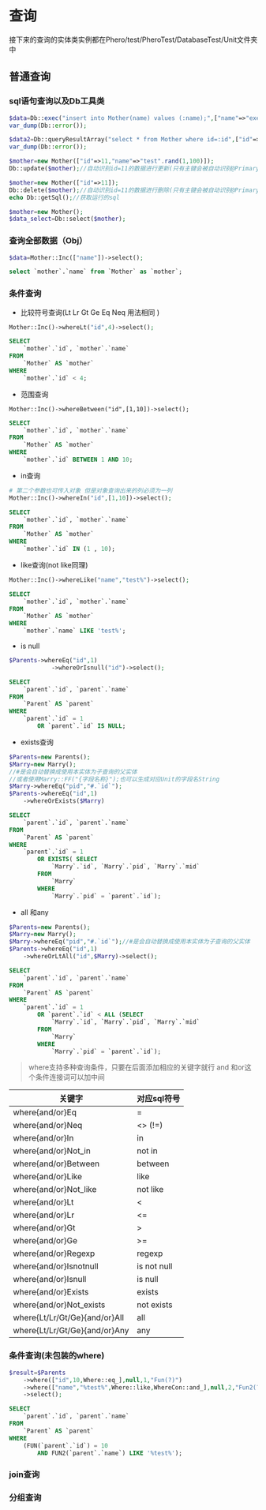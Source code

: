 # 查询

接下来的查询的实体类实例都在Phero/test/PheroTest/DatabaseTest/Unit文件夹中

## 普通查询

### sql语句查询以及Db工具类

```php
$data=Db::exec("insert into Mother(name) values (:name);",["name"=>"exec_text"]);
var_dump(Db::error());

$data2=Db::queryResultArray("select * from Mother where id=:id",["id"=>1]);
var_dump(Db::error());

$mother=new Mother(["id"=>11,"name"=>"test".rand(1,100)]);
Db::update($mother);//自动识别id=11的数据进行更新(只有主键会被自动识别@Primary注解)

$mother=new Mother(["id"=>11]);
Db::delete($mother);//自动识别id=11的数据进行删除(只有主键会被自动识别@Primary注解)
echo Db::getSql();//获取运行的sql

$mother=new Mother();
$data_select=Db::select($mother);
```


### 查询全部数据（Obj）

```php
$data=Mother::Inc(["name"])->select();
```

```sql
select `mother`.`name` from `Mother` as `mother`;
```

### 条件查询

- 比较符号查询(Lt Lr Gt Ge Eq Neq 用法相同 )

```php
Mother::Inc()->whereLt("id",4)->select();
```

```sql
SELECT
    `mother`.`id`, `mother`.`name`
FROM
    `Mother` AS `mother`
WHERE
    `mother`.`id` < 4;
```

- 范围查询
```
Mother::Inc()->whereBetween("id",[1,10])->select();
```
```sql
SELECT
    `mother`.`id`, `mother`.`name`
FROM
    `Mother` AS `mother`
WHERE
    `mother`.`id` BETWEEN 1 AND 10;
```

- in查询
```php
# 第二个参数也可传入对象 但是对象查询出来的列必须为一列
Mother::Inc()->whereIn("id",[1,10])->select();
```
```sql
SELECT
    `mother`.`id`, `mother`.`name`
FROM
    `Mother` AS `mother`
WHERE
    `mother`.`id` IN (1 , 10);
```

- like查询(not like同理)
```php
Mother::Inc()->whereLike("name","test%")->select();
```

```sql
SELECT
    `mother`.`id`, `mother`.`name`
FROM
    `Mother` AS `mother`
WHERE
    `mother`.`name` LIKE 'test%';
```

- is null

```php
$Parents->whereEq("id",1)
			->whereOrIsnull("id")->select();
```

```sql
SELECT
    `parent`.`id`, `parent`.`name`
FROM
    `Parent` AS `parent`
WHERE
    `parent`.`id` = 1
        OR `parent`.`id` IS NULL;
```

- exists查询

```php
$Parents=new Parents();
$Marry=new Marry();
//#是会自动替换成使用本实体为子查询的父实体
//或者使用Marry::FF("{字段名称}");也可以生成对应Unit的字段名String
$Marry->whereEq("pid","#.`id`");
$Parents->whereEq("id",1)
	->whereOrExists($Marry)
```

```sql
SELECT
    `parent`.`id`, `parent`.`name`
FROM
    `Parent` AS `parent`
WHERE
    `parent`.`id` = 1
        OR EXISTS( SELECT
            `Marry`.`id`, `Marry`.`pid`, `Marry`.`mid`
        FROM
            `Marry`
        WHERE
            `Marry`.`pid` = `parent`.`id`);
```

- all 和any

```php
$Parents=new Parents();
$Marry=new Marry();
$Marry->whereEq("pid","#.`id`");//#是会自动替换成使用本实体为子查询的父实体
$Parents->whereEq("id",1)
	->whereOrLtAll("id",$Marry)->select();
```

```sql
SELECT
    `parent`.`id`, `parent`.`name`
FROM
    `Parent` AS `parent`
WHERE
    `parent`.`id` = 1
        OR `parent`.`id` < ALL (SELECT
            `Marry`.`id`, `Marry`.`pid`, `Marry`.`mid`
        FROM
            `Marry`
        WHERE
            `Marry`.`pid` = `parent`.`id`);
```

> where支持多种查询条件，只要在后面添加相应的关键字就行  and 和or这个条件连接词可以加中间

关键字                         | 对应sql符号
------------------------------|------------
where{and/or}Eq               | =
where{and/or}Neq              | \<\> (!=)
where{and/or}In               | in
where{and/or}Not_in           | not in
where{and/or}Between          | between
where{and/or}Like             | like
where{and/or}Not_like         | not like
where{and/or}Lt               | <
where{and/or}Lr               | <=
where{and/or}Gt               | >
where{and/or}Ge               | >=
where{and/or}Regexp           | regexp
where{and/or}Isnotnull        | is not null
where{and/or}Isnull           | is null
where{and/or}Exists           | exists
where{and/or}Not_exists       | not exists
where{Lt/Lr/Gt/Ge}{and/or}All | all
where{Lt/Lr/Gt/Ge}{and/or}Any | any


### 条件查询(未包装的where)

```php
$result=$Parents
	->where(["id",10,Where::eq_],null,1,"Fun(?)")
	->where(["name","%test%",Where::like,WhereCon::and_],null,2,"Fun2(?)")
    ->select();
```

```sql
SELECT
    `parent`.`id`, `parent`.`name`
FROM
    `Parent` AS `parent`
WHERE
    (FUN(`parent`.`id`) = 10
        AND FUN2(`parent`.`name`) LIKE '%test%');
```

### join查询

### 分组查询
